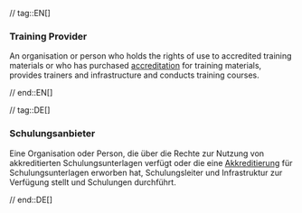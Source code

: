 // tag::EN[]
### Training Provider
An organisation or person who holds the rights of use to accredited training materials or who has purchased [accreditation](#term-accreditation) for training materials, provides trainers and infrastructure and conducts training courses.


// end::EN[]

// tag::DE[]
### Schulungsanbieter

Eine Organisation oder Person, die über die Rechte zur Nutzung von
akkreditierten Schulungsunterlagen verfügt oder die eine
[Akkreditierung](#term-accreditation) für Schulungsunterlagen erworben hat,
Schulungsleiter und Infrastruktur zur Verfügung stellt
und Schulungen durchführt.



// end::DE[]

